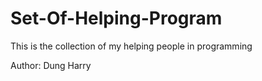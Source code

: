 Set-Of-Helping-Program
======================

This is the collection of my helping people in programming 


Author: Dung Harry
